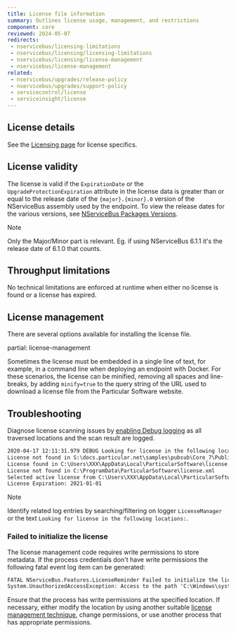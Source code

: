 ```yaml
---
title: License file information
summary: Outlines license usage, management, and restrictions
component: core
reviewed: 2024-05-07
redirects:
 - nservicebus/licensing-limitations
 - nservicebus/licensing/licensing-limitations
 - nservicebus/licensing/license-management
 - nservicebus/license-management
related:
 - nservicebus/upgrades/release-policy
 - nservicebus/upgrades/support-policy
 - servicecontrol/license
 - serviceinsight/license
---
```


## License details

See the [Licensing page](https://particular.net/licensing) for license specifics.

## License validity

The license is valid if the `ExpirationDate` or the `UpgradeProtectionExpiration` attribute in the license data is greater than or equal to the release date of the `{major}.{minor}.0` version of the NServiceBus assembly used by the endpoint. To view the release dates for the various versions, see [NServiceBus Packages Versions](/nservicebus/upgrades/all-versions.md).

> [!NOTE]
> Only the Major/Minor part is relevant. Eg. if using NServiceBus 6.1.1 it's the release date of 6.1.0 that counts.

## Throughput limitations

No technical limitations are enforced at runtime when either no license is found or a license has expired.

## License management

There are several options available for installing the license file.

partial: license-management

Sometimes the license must be embedded in a single line of text, for example, in a command line when deploying an endpoint with Docker. For these scenarios, the license can be minified, removing all spaces and line-breaks, by adding `minify=true` to the query string of the URL used to download a license file from the Particular Software website.

## Troubleshooting

Diagnose license scanning issues by [enabling Debug logging](/nservicebus/logging/#default-logging-changing-the-defaults-changing-the-logging-level) as all traversed locations and the scan result are logged.

```txt
2020-04-17 12:11:31.979 DEBUG Looking for license in the following locations:
License not found in S:\docs.particular.net\samples\pubsub\Core_7\Publisher\bin\Debug\net5.0\license.xml
License found in C:\Users\XXX\AppData\Local\ParticularSoftware\license.xml
License not found in C:\ProgramData\ParticularSoftware\license.xml
Selected active license from C:\Users\XXX\AppData\Local\ParticularSoftware\license.xml
License Expiration: 2021-01-01
```

> [!NOTE]
> Identify related log entries by searching/filtering on logger `LicenseManager` or the text `Looking for license in the following locations:`.

### Failed to initialize the license

The license management code requires write permissions to store metadata. If the process credentials don't have write permissions the following fatal event log item can be generated:

```txt
FATAL NServiceBus.Features.LicenseReminder Failed to initialize the license
System.UnauthorizedAccessException: Access to the path 'C:\Windows\system32\config\systemprofile' is denied.
```

Ensure that the process has write permissions at the specified location. If necessary, either modify the location by using another suitable [license management technique](/nservicebus/licensing/#license-management), change permissions, or use another process that has appropriate permissions.

